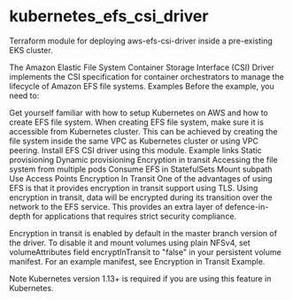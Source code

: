 # kubernetes_efs_csi_driver
Terraform module for deploying aws-efs-csi-driver inside a pre-existing EKS cluster.

The Amazon Elastic File System Container Storage Interface (CSI) Driver implements the CSI specification for container orchestrators to manage the lifecycle of Amazon EFS file systems.
Examples
Before the example, you need to:

Get yourself familiar with how to setup Kubernetes on AWS and how to create EFS file system.
When creating EFS file system, make sure it is accessible from Kubernetes cluster. This can be achieved by creating the file system inside the same VPC as Kubernetes cluster or using VPC peering.
Install EFS CSI driver using this module.
Example links
Static provisioning
Dynamic provisioning
Encryption in transit
Accessing the file system from multiple pods
Consume EFS in StatefulSets
Mount subpath
Use Access Points
Encryption In Transit
One of the advantages of using EFS is that it provides encryption in transit support using TLS. Using encryption in transit, data will be encrypted during its transition over the network to the EFS service. This provides an extra layer of defence-in-depth for applications that requires strict security compliance.

Encryption in transit is enabled by default in the master branch version of the driver. To disable it and mount volumes using plain NFSv4, set volumeAttributes field encryptInTransit to "false" in your persistent volume manifest. For an example manifest, see Encryption in Transit Example.

Note Kubernetes version 1.13+ is required if you are using this feature in Kubernetes.
